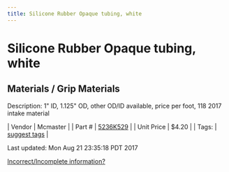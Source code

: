 ```yaml
---
title: Silicone Rubber Opaque tubing, white
---
```


# Silicone Rubber Opaque tubing, white
## Materials / Grip Materials
Description: 	1" ID, 1.125" OD, other OD/ID available, price per foot, 118 2017 intake material 

| Vendor | Mcmaster | 
| Part # | [5236K529](https://www.mcmaster.com/#5236K529) | 
| Unit Price | $4.20 | 
| Tags: | [suggest tags](https://docs.google.com/forms/d/e/1FAIpQLSeWyY8v3RgOty-MyWmh9U0iivNYN_molChYyS-0U-o-kOAv_g/viewform) | 

Last updated: Mon Aug 21 23:35:18 PDT 2017

 [Incorrect/Incomplete information?](https://docs.google.com/forms/d/e/1FAIpQLSeWyY8v3RgOty-MyWmh9U0iivNYN_molChYyS-0U-o-kOAv_g/viewform)